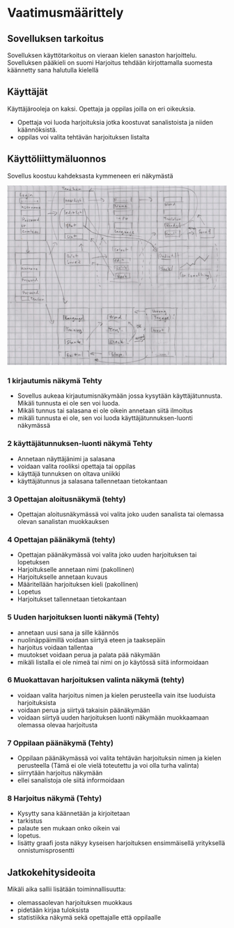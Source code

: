 # Vaatimusmäärittely

## Sovelluksen tarkoitus

Sovelluksen käyttötarkoitus on vieraan kielen sanaston harjoittelu.
Sovelluksen pääkieli on suomi
Harjoitus tehdään kirjottamalla suomesta käännetty sana halutulla kielellä

## Käyttäjät

Käyttäjärooleja on kaksi. Opettaja ja oppilas joilla on eri oikeuksia.

- Opettaja voi luoda harjoituksia jotka koostuvat sanalistoista ja niiden käännöksistä.
- oppilas voi valita tehtävän harjoituksen listalta



## Käyttöliittymäluonnos

Sovellus koostuu kahdeksasta kymmeneen eri näkymästä

!["Käyttöliittymäluonnos"](kuvat/luonnos.jpg)

### 1 kirjautumis näkymä Tehty

- Sovellus aukeaa kirjautumisnäkymään jossa kysytään käyttäjätunnusta. Mikäli tunnusta ei ole sen voi luoda.
- Mikäli tunnus tai salasana ei ole oikein annetaan siitä ilmoitus
- mikäli tunnusta ei ole, sen voi luoda käyttäjätunnuksen-luonti näkymässä



### 2 käyttäjätunnuksen-luonti näkymä Tehty

- Annetaan näyttäjänimi ja salasana
- voidaan valita rooliksi opettaja tai oppilas
- käyttäjä tunnuksen on oltava uniikki
- käyttäjätunnus ja salasana tallennetaan tietokantaan

### 3 Opettajan aloitusnäkymä (tehty)

- Opettajan aloitusnäkymässä voi valita joko uuden sanalista tai olemassa olevan sanalistan muokkauksen


### 4 Opettajan päänäkymä (tehty)

- Opettajan päänäkymässä voi valita joko uuden harjoituksen tai lopetuksen
- Harjoitukselle annetaan nimi (pakollinen)
- Harjoitukselle annetaan kuvaus
- Määritellään harjoituksen kieli (pakollinen)
- Lopetus
- Harjoitukset tallennetaan tietokantaan



### 5 Uuden harjoituksen luonti näkymä (Tehty)

- annetaan uusi sana ja sille käännös
- nuolinäppäimillä voidaan siirtyä eteen ja taaksepäin
- harjoitus voidaan tallentaa
- muutokset voidaan perua ja palata pää näkymään
- mikäli listalla ei ole nimeä tai nimi on jo käytössä siitä informoidaan

### 6 Muokattavan harjoituksen valinta näkymä (tehty)

- voidaan valita harjoitus nimen ja kielen perusteella vain itse luoduista harjoituksista
- voidaan perua ja siirtyä takaisin päänäkymään
- voidaan siirtyä uuden harjoituksen luonti näkymään muokkaamaan olemassa olevaa harjoitusta

### 7 Oppilaan päänäkymä (Tehty)

- Oppilaan päänäkymässä voi valita tehtävän harjoituksin nimen ja kielen perusteella (Tämä ei ole vielä toteutettu ja voi olla turha valinta)
- siirrytään harjoitus näkymään
- ellei sanalistoja ole siitä informoidaan


### 8 Harjoitus näkymä (Tehty)

- Kysytty sana käännetään ja kirjoitetaan
- tarkistus
- palaute sen mukaan onko oikein vai
- lopetus.
- lisätty graafi josta näkyy kyseisen harjoituksen ensimmäisellä yrityksellä onnistumisprosentti


## Jatkokehitysideoita

Mikäli aika sallii lisätään toiminnallisuutta:
- olemassaolevan harjoituksen muokkaus
- pidetään kirjaa tuloksista
- statistiikka näkymä sekä opettajalle että oppilaalle



